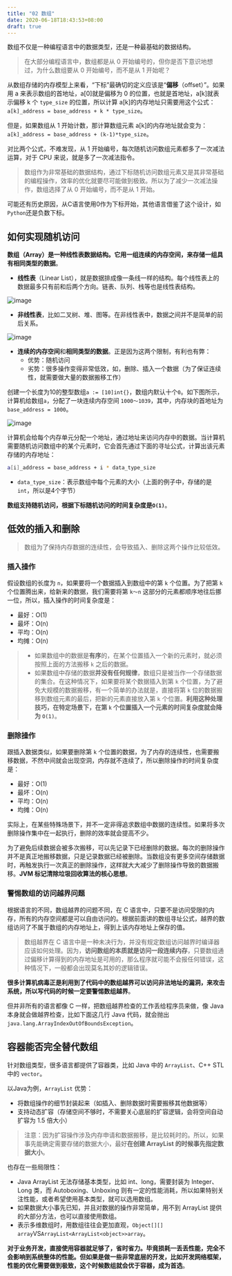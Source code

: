 ```yaml
---
title: "02 数组"
date: 2020-06-18T18:43:53+08:00
draft: true
---
```


数组不仅是一种编程语言中的数据类型，还是一种最基础的数据结构。

> 在大部分编程语言中，数组都是从 0 开始编号的，但你是否下意识地想过，为什么数组要从 0 开始编号，而不是从 1 开始呢？

从数组存储的内存模型上来看，“下标”最确切的定义应该是“**偏移**（offset）”。如果用 a 来表示数组的首地址，a[0]就是偏移为 0 的位置，也就是首地址，a[k]就表示偏移 k 个 `type_size` 的位置，所以计算 a[k]的内存地址只需要用这个公式：`a[k]_address = base_address + k * type_size`。

但是，如果数组从 1 开始计数，那计算数组元素 a[k]的内存地址就会变为：`a[k]_address = base_address + (k-1)*type_size`。

对比两个公式，不难发现，从 1 开始编号，每次随机访问数组元素都多了一次减法运算，对于 CPU 来说，就是多了一次减法指令。

> 数组作为非常基础的数据结构，通过下标随机访问数组元素又是其非常基础的编程操作，效率的优化就要尽可能做到极致。所以为了减少一次减法操作，数组选择了从 0 开始编号，而不是从 1 开始。

可能还有历史原因，从C语言使用0作为下标开始，其他语言借鉴了这个设计，如`Python`还是负数下标。

## 如何实现随机访问

**数组（Array）是一种线性表数据结构。它用一组连续的内存空间，来存储一组具有相同类型的数据**。

- **线性表**（Linear List），就是数据排成像一条线一样的结构。每个线性表上的数据最多只有前和后两个方向。链表、队列、栈等也是线性表结构。

![image](/images/b6b71ec46935130dff5c4b62cf273477.jpg)

- **非线性表**，比如二叉树、堆、图等。在非线性表中，数据之间并不是简单的前后关系。

![image](/images/6ebf42641b5f98f912d36f6bf86f6569.jpg)

- **连续的内存空间**和**相同类型的数据**。正是因为这两个限制，有利也有弊：
  - 优势：随机访问
  - 劣势：很多操作变得非常低效，如，删除、插入一个数据（为了保证连续性，就需要做大量的数据搬移工作）

创建一个长度为10的整型数组`a := [10]int{}`，数组内默认十个`0`。如下图所示，计算机给数组`a`，分配了一块连续内存空间 `1000～1039`，其中，内存块的首地址为 `base_address = 1000`。

![image](/images/98df8e702b14096e7ee4a5141260cdc4.jpg)

计算机会给每个内存单元分配一个地址，通过地址来访问内存中的数据。当计算机需要随机访问数组中的某个元素时，它会首先通过下面的寻址公式，计算出该元素存储的内存地址：

```bash
a[i]_address = base_address + i * data_type_size
```

- `data_type_size`：表示数组中每个元素的大小（上面的例子中，存储的是`int`，所以是4个字节）

**数组支持随机访问，根据下标随机访问的时间复杂度是`O(1)`**。

## 低效的插入和删除

> 数组为了保持内存数据的连续性，会导致插入、删除这两个操作比较低效。

### 插入操作

假设数组的长度为 `n`，如果要将一个数据插入到数组中的第 `k` 个位置。为了把第 `k` 个位置腾出来，给新来的数据，我们需要将第 `k～n` 这部分的元素都顺序地往后挪一位，所以，插入操作的时间复杂度是：

- 最好：O(1)
- 最坏：O(n)
- 平均：O(n)
- 均摊：O(n)

> - 如果数组中的数据是**有序**的，在某个位置插入一个新的元素时，就必须按照上面的方法搬移 `k` 之后的数据。
> - 如果数组中存储的数据**并没有任何规律**，数组只是被当作一个存储数据的集合。在这种情况下，如果要将某个数据插入到第 `k` 个位置，为了避免大规模的数据搬移，有一个简单的办法就是，直接将第 `k` 位的数据搬移到数组元素的最后，把新的元素直接放入第 `k` 个位置。**利用这种处理技巧，在特定场景下，在第 `k` 个位置插入一个元素的时间复杂度就会降为 `O(1)`**。

### 删除操作

跟插入数据类似，如果要删除第 `k` 个位置的数据，为了内存的连续性，也需要搬移数据，不然中间就会出现空洞，内存就不连续了，所以删除操作的时间复杂度是：

- 最好：O(1)
- 最坏：O(n)
- 平均：O(n)
- 均摊：O(n)

实际上，在某些特殊场景下，并不一定非得追求数组中数据的连续性。如果将多次删除操作集中在一起执行，删除的效率就会提高不少。

为了避免后续数据会被多次搬移，可以先记录下已经删除的数据。每次的删除操作并不是真正地搬移数据，只是记录数据已经被删除。当数组没有更多空间存储数据时，再触发执行一次真正的删除操作，这样就大大减少了删除操作导致的数据搬移。**JVM 标记清除垃圾回收算法的核心思想**。

### 警惕数组的访问越界问题

根据语言的不同，数组越界的问题不同，在 C 语言中，只要不是访问受限的内存，所有的内存空间都是可以自由访问的。根据前面讲的数组寻址公式，越界的数组访问了不属于数组的内存地址上，得到上该内存地址上保存的值。

> 数组越界在 C 语言中是一种未决行为，并没有规定数组访问越界时编译器应该如何处理。因为，**访问数组的本质就是访问一段连续内存**，只要数组通过偏移计算得到的内存地址是可用的，那么程序就可能不会报任何错误，这种情况下，一般都会出现莫名其妙的逻辑错误。

**很多计算机病毒正是利用到了代码中的数组越界可以访问非法地址的漏洞，来攻击系统，所以写代码的时候一定要警惕数组越界**。

但并非所有的语言都像 C 一样，把数组越界检查的工作丢给程序员来做，像 Java 本身就会做越界检查，比如下面这几行 Java 代码，就会抛出 `java.lang.ArrayIndexOutOfBoundsException`。

## 容器能否完全替代数组

针对数组类型，很多语言都提供了容器类，比如 Java 中的 `ArrayList`、C++ STL 中的 `vector`。

以Java为例，`ArrayList` 优势：

- 将数组操作的细节封装起来（如插入、删除数据时需要搬移其他数据等）
- 支持动态扩容（存储空间不够时，不需要关心底层的扩容逻辑，会将空间自动扩容为 1.5 倍大小）

> 注意：因为扩容操作涉及内存申请和数据搬移，是比较耗时的。所以，如果事先能确定需要存储的数据大小，最好**在创建 ArrayList 的时候事先指定数据大小**。

也存在一些局限性：

- Java ArrayList 无法存储基本类型，比如 int、long，需要封装为 Integer、Long 类，而 Autoboxing、Unboxing 则有一定的性能消耗，所以如果特别关注性能，或者希望使用基本类型，就可以选用数组。
- 如果数据大小事先已知，并且对数据的操作非常简单，用不到 ArrayList 提供的大部分方法，也可以直接使用数组。
- 表示多维数组时，用数组往往会更加直观，`Object[][] array`VS`ArrayList<ArrayList<object>>array`。

**对于业务开发，直接使用容器就足够了，省时省力。毕竟损耗一丢丢性能，完全不会影响到系统整体的性能。但如果是做一些非常底层的开发，比如开发网络框架，性能的优化需要做到极致，这个时候数组就会优于容器，成为首选**。

